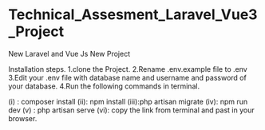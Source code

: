 # Technical_Assesment_Laravel_Vue3_Project
 New Laravel and Vue Js New Project
 
 Installation steps.
 1.clone the Project.
 2.Rename .env.example file to .env
 3.Edit your .env file with database name and username and password of your database.
 4.Run the following commands in terminal.
 
 (i) : composer install
 (ii): npm install
 (iii):php artisan migrate
 (iv): npm run dev
 (v) : php artisan serve 
 (vi): copy the link from terminal and past in your browser.

